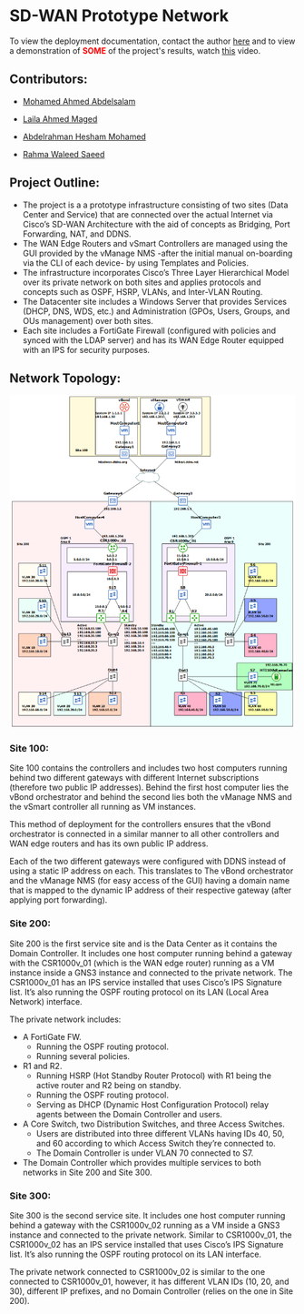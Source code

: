# SD-WAN Prototype Network

To view the deployment documentation, contact the author <a href="mailto:moalaaeldeen7@gmail.com">here</a> and to view a demonstration of <span style="color:red"><b>SOME</b></span> of the project's results, watch [this](https://youtu.be/zl80-LDKbZk) video.

## Contributors:

- <a href="mailto:moalaaeldeen7@gmail.com">Mohamed Ahmed Abdelsalam</a>

- <a href="mailto:moalaaeldeen7@gmail.com">Laila Ahmed Maged</a>

- <a href="mailto:moalaaeldeen7@gmail.com">Abdelrahman Hesham Mohamed</a>

- <a href="mailto:moalaaeldeen7@gmail.com">Rahma Waleed Saeed</a>

## Project Outline:

- The project is a a prototype infrastructure consisting of two sites (Data Center and Service) that are connected over the actual Internet via Cisco’s SD-WAN Architecture with the aid of concepts as Bridging, Port Forwarding, NAT, and DDNS.
- The WAN Edge Routers and vSmart Controllers are managed using the GUI provided by the vManage NMS -after the initial manual on-boarding via the CLI of each device- by using Templates and Policies.
- The infrastructure incorporates Cisco’s Three Layer Hierarchical Model over its private network on both sites and applies protocols and concepts such as OSPF, HSRP, VLANs, and Inter-VLAN Routing.
- The Datacenter site includes a Windows Server that provides Services (DHCP, DNS, WDS, etc.) and Administration (GPOs, Users, Groups, and OUs management) over both sites.
- Each site includes a FortiGate Firewall (configured with policies and synced with the LDAP server) and has its WAN Edge Router equipped with an IPS for security purposes.

## Network Topology:

<p align="center">
  <img src="images/SD-WAN Network Topology.png" width="600" height="auto">
</p>

### Site 100:

Site 100 contains the controllers and includes two host computers running behind two different gateways with different Internet subscriptions (therefore two public IP addresses). Behind the first host computer lies the vBond orchestrator and behind the second lies both the vManage NMS and the vSmart controller all running as VM instances.

This method of deployment for the controllers ensures that the vBond orchestrator is connected in a similar manner to all other controllers and WAN edge routers and has its own public IP address.

Each of the two different gateways were configured with DDNS instead of using a static IP address on each. This translates to The vBond orchestrator and the vManage NMS (for easy access of the GUI) having a domain name that is mapped to the dynamic IP address of their respective gateway (after applying port forwarding).

### Site 200:

Site 200 is the first service site and is the Data Center as it contains the Domain Controller. It includes one host computer running behind a gateway with the CSR1000v_01 (which is the WAN edge router) running as a VM instance inside a GNS3 instance and connected to the private network. The CSR1000v_01 has an IPS service installed that uses Cisco’s IPS Signature list. It’s also running the OSPF routing protocol on its LAN (Local Area Network) interface.

The private network includes:
- A FortiGate FW.
    - Running the OSPF routing protocol.
    - Running several policies.
- R1 and R2.
    - Running HSRP (Hot Standby Router Protocol) with R1 being the active router and R2 being on standby.
    - Running the OSPF routing protocol.
    - Serving as DHCP (Dynamic Host Configuration Protocol) relay agents between the Domain Controller and users.
- A Core Switch, two Distribution Switches, and three Access Switches.
    - Users are distributed into three different VLANs having IDs 40, 50, and 60 according to which Access Switch they’re connected to.
    - The Domain Controller is under VLAN 70 connected to S7.
- The Domain Controller which provides multiple services to both networks in Site 200 and Site 300.

### Site 300:

Site 300 is the second service site. It includes one host computer running behind a gateway with the CSR1000v_02 running as a VM inside a GNS3 instance and connected to the private network. Similar to CSR1000v_01, the CSR1000v_02 has an IPS service installed that uses Cisco’s IPS Signature list. It’s also running the OSPF routing protocol on its LAN interface.

The private network connected to CSR1000v_02 is similar to the one connected to CSR1000v_01, however, it has different VLAN IDs (10, 20, and 30), different IP prefixes, and no Domain Controller (relies on the one in Site 200).

